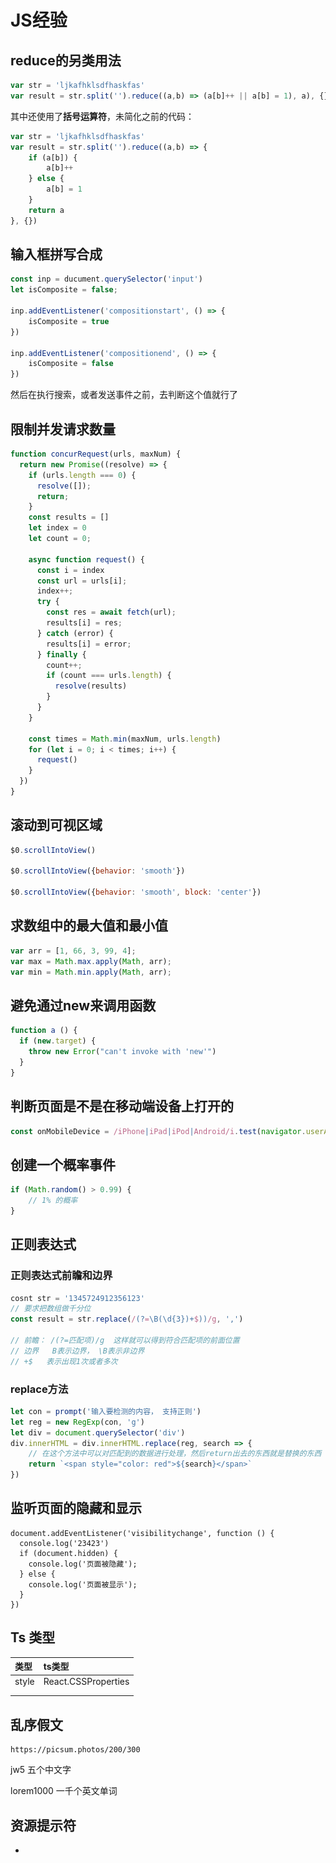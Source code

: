 # JS经验

##  reduce的另类用法

```js
var str = 'ljkafhklsdfhaskfas'
var result = str.split('').reduce((a,b) => (a[b]++ || a[b] = 1), a), {})
```

其中还使用了**括号运算符**，未简化之前的代码：

```js
var str = 'ljkafhklsdfhaskfas'
var result = str.split('').reduce((a,b) => {
    if (a[b]) {
        a[b]++
    } else {
        a[b] = 1
    }
    return a 
}, {})
```



## 输入框拼写合成

```js
const inp = ducument.querySelector('input')
let isComposite = false;

inp.addEventListener('compositionstart', () => {
    isComposite = true
})

inp.addEventListener('compositionend', () => {
    isComposite = false
})
```

然后在执行搜索，或者发送事件之前，去判断这个值就行了







## 限制并发请求数量

```js
function concurRequest(urls, maxNum) {
  return new Promise((resolve) => {
    if (urls.length === 0) {
      resolve([]);
      return;
    }
    const results = []
    let index = 0
    let count = 0;
    
    async function request() {
      const i = index
      const url = urls[i];
      index++;
      try {
        const res = await fetch(url);
        results[i] = res;
      } catch (error) {
        results[i] = error;
      } finally {
        count++;
        if (count === urls.length) {
          resolve(results)
        }
      }
    }

    const times = Math.min(maxNum, urls.length)
    for (let i = 0; i < times; i++) {
      request()
    }
  })
}
```

## 滚动到可视区域

```js
$0.scrollIntoView()

$0.scrollIntoView({behavior: 'smooth'})

$0.scrollIntoView({behavior: 'smooth', block: 'center'})
```

## 求数组中的最大值和最小值

```js
var arr = [1, 66, 3, 99, 4];
var max = Math.max.apply(Math, arr);
var min = Math.min.apply(Math, arr);
```



## 避免通过new来调用函数

```js
function a () {
  if (new.target) {
    throw new Error("can't invoke with 'new'")
  }
}
```

## 判断页面是不是在移动端设备上打开的

```js
const onMobileDevice = /iPhone|iPad|iPod|Android/i.test(navigator.userAgent);
```

## 创建一个概率事件

```js
if (Math.random() > 0.99) {
    // 1% 的概率
}
```



## 正则表达式

### 正则表达式前瞻和边界

```js
cosnt str = '1345724912356123'
// 要求把数组做千分位
const result = str.replace(/(?=\B(\d{3})+$))/g, ',')

// 前瞻： /(?=匹配项)/g  这样就可以得到符合匹配项的前面位置
// 边界	B表示边界， \B表示非边界
// +$ 	表示出现1次或者多次


```


### replace方法

```js
let con = prompt('输入要检测的内容， 支持正则')
let reg = new RegExp(con, 'g')
let div = document.querySelector('div')
div.innerHTML = div.innerHTML.replace(reg, search => {
    // 在这个方法中可以对匹配到的数据进行处理，然后return出去的东西就是替换的东西
    return `<span style="color: red">${search}</span>`
})
```





## 监听页面的隐藏和显示

```
document.addEventListener('visibilitychange', function () {
  console.log('23423')
  if (document.hidden) {
    console.log('页面被隐藏');
  } else {
    console.log('页面被显示');
  }
})
```



## Ts 类型

| 类型  | ts类型              |
| :---- | :------------------ |
| style | React.CSSProperties |
|       |                     |
|       |                     |



## 乱序假文

```
https://picsum.photos/200/300
```

jw5    五个中文字

lorem1000  一千个英文单词



## 资源提示符

+ <script>    

   + async :   异步获取此js文件，然后获取到了之后立即插队执行此文件

   + defer： 异步获取此js文件，然后在获取到了文件之后，也会等待所有资源执行完毕了之后，才执行它

     （type="module" 默认是defer） 

 + <link>
   + Preload:  异步加载css或者js文件，优先级比较高
   + Prefetch:  空闲到时候才会加载请求这个文件



## 浏览器标签页相互通信

```js
<script>
  const channel = new BroadcastChannel('channel');
  channel.onmessage = function (event) {
    console.log(event.data);
  }
  setInterval(() => {
    channel.postMessage('径向展开图片')
  }, 1000)
</script>
```






# css经验

## flex布局吃掉更多的宽度问题

弹性盒子均匀分布的时候，因为item盒子的内部内容多而撑大了宽度，这个时候可以设置

```css
.item{
    flex-grow: 1;   // 增长为1
    flex-basis: 0;  // 起始宽度为0  默认是auto的
    flex: 1 0 0;  // 合并起来可以写成这样
}
```



## 磨砂玻璃的效果

```
filter: blur(5px);  // 不要这样写，因为这样写模糊的是本身，包括本身的内容也模糊了
```

```
backdrop-filter: blur(5px) // 这样就不会模糊自己，而是模糊它盖住的后面的东西
background: rgba(255, 255, 255, 0.4)
```



## 彩色照片灰度处理效果

在一张照片之上绝对定位或者fixed定位一个盒子

```css
.modal {
	backdrop-filter: grayscale(1) // 灰度设置1
	transition: 2s;
	right: 0 // 这里设置right就会向右边过度显示彩色
}

.container: hover .modal {
	width: 0;
}
```

## 文字描边

```css
-webkit-text-stroke: 2px #fff
```



## 特别小的文字

```css
span{
    display: inline-block; // 需要设置成块级元素，因为缩放只对块级元素有效果
    font-size: 12px;
    transform: scale(0.5);
    transform-origin: left center; // 默认是在中心进行缩放的，所以要设置缩放参照点
}
```



## 蒙版遮罩

```css
.test{
    -webkit-mask-image: 
      linear-gradient(to right,
        #000,
        #000 3px,
        transparent 3px,
        transparent calc(100% - 3px),
        #000 calc(100% - 6px),
        #000 100%
      )
        ,
      linear-gradient(to bottom,
        #000,
        #000 3px,
        transparent 3px,
        transparent calc(100% - 3px),
        #000 calc(100% - 6px),
        #000 100%
      )
    ;
    -webkit-mask-position: center;
    -webkit-mask-repeat: no-repeat;
}
```



## 效果过度时长处理

```
transitionz: all 2s ease;
```



## 滚动条样式美化

```css
&::-webkit-scrollbar {
  width: .1481rem;
}
&::-webkit-scrollbar-thumb{
  background: transparent;
}
&:hover::-webkit-scrollbar-thumb {
  border-radius: .1481rem;
  background: rgba($color: white,$alpha: 0.6);
}
&::-webkit-scrollbar-track {
  border-radius: 0;
  background: transparent;
}

// 以下这样可以避免滚动条的出现和隐藏会影响到边距

useLayoutEffect(() => {
	const adjustMarginBasedOnScrollbar = () => {
		const scrollableDiv = topRef.current;
		let padding = '.2963rem'
		if (scrollableDiv.scrollHeight > scrollableDiv.clientHeight) {
			padding = '.1481rem'
		}
		scrollableDiv.style.paddingRight = padding
	};

	window.addEventListener('resize', adjustMarginBasedOnScrollbar);
	adjustMarginBasedOnScrollbar()

	return () => {
		window.removeEventListener('resize', adjustMarginBasedOnScrollbar);
	};
}, [])
```

## Img 图片长宽比固定

```css
background-image: url('./imgs/G14.jpg');
background-size: cover;
background-position: center;
```

## 阴影效果

```css
filter: drop-shadow(0px 0px 20px #000);
```

## 鼠标样式变化

```css
cursor: pointer; 变成小手

cursor: move; 变成移动十字架

cursor: not-allowed; 变成禁止点击
```



## 同时选中多个className

```css
div[class^='dingkaile']{
	样式
}
```



## 选中第开始个到第结束个元素

```css
&:nth-child(n + 开始):nth-child(-n + 结束)
```



## 选择前面几个元素

```css
&:nth-child(-n + M)   // 选中1 2 3 ... M 
```



## 选中某个元素之后的所有元素

```css
 &:nth-child(n + M)   // 选中的是第M个开始直到最后一个元素 
```





## 去掉input框获得焦点的时候的蓝色框

input{

Outline: none;

}	



## 透明色的别样写法

```
rgba($color: white, $alpha: 0.1)
```

## 固定长宽比

```
定义长度，或者宽度，另一个则auto
aspect-ratio: 16/9
```

## 动画的停止和播放

```css
css属性： 	animation-play-state
属性值： 	paused、 running
```

## 滚动平缓样式

```css
scroll-behavior: smooth
## img图片长宽比保真

```css
object-fit: cover;
```

## 裁剪背景

```css
background-clip: content-box  | padding-box  | border-box
```



## 径向裁剪展开图片

```css
&::after,
&::before {
  content: '';
  width: 100%;
  height: 100%;
  position: absolute;
  top: 0;
  left: 0;
  border-radius: 50%;
}

&::before {
  background: rgba(0, 0, 0, 0.6);
}

&::after {
  transition: 3s;
  background: inherit;
  clip-path: circle(0% at 50% 50%);
}
&:hover::after{

  clip-path: circle(50% at 50% 50%);
}
```





## grid布局

```css
// 可以设置最小高度和最大高度,这样即使有更多的盒子，也不会挤压空间，相反，盒子不够的时候，也不会拉伸盒子来撑满父盒子空间
grid-template-rows: repeat(2, minmax(50%, 60%));  

// 控制间距
row-gap: 10px;
column-gap: 10px
gap: 20px 10px

//控制div所在的位置
grid-row-start: 3; // 如果不写，就从默认的行位开始
grid-row-end: span 1; // 占用一行
grid-row-end: 4; // 到第四条线结束
grid-row: 1/span 1; // 从第一条线开始，占用一列
grid-row: 3/4; // 从第三条线开始，到第四条线结束
grid-row: span 1 // 从默认的位置开始，只占用一行

grid-area: 1/1/3/2;  // 行起、列起、行终、列终

// 划分区域
grid-template-rows: 60px 1fr 60px;
grid-template-cloumns: 60px 1fr;
grid-template-areas: "header header" // 如果有不需要划分区域的地方，可以用占位符". ."
	"nav main"
	"footer footer";
// 使用区域
.dingkiale{
    grid-area: header
}

// 改变布局流向
grid-auto-flow: row // 这样就从左边开始，向下流
grid-auto-flow: row dense // 这样就会把中途跳过的空隙用后面没有指定所在位置的盒子填上

// 当子内容不多，占用不满父区域的时候，需要引入空间布局
justify-content: space-evenly //均匀的水平分布
align-center: center // 垂直居中
place-content: space-evenly center // 合并写法 先垂直 后水平 相同值的时候只写一个

// 字盒子在栅格中的位置
justify-items: start end center stretch(默认拉伸撑满) // 水平方向
align-items: start end center stretch(默认拉伸撑满) // 垂直方向
place-items: start center // 合并写法
如果是默认拉伸的时候，给了子盒子一个固定宽高，那就没有意义了

// 单独的控制某一个子盒子的位置：
justify-self: end
align-self: start
place-self: start center // 合并写法

```

## 动画交替的反向变化

```css
animation: shadowing 1s infinite alternate;
```



## 图层混合模式

```css
mix-blend-mode: screen;  // 本图层是白色的地方，就显示白色，黑色的地方就显示透过它看它下面的内容
```



## has选择器

```css
.father:has(.son:nth-child(4):hover){
  background: red
}
```

这样的效果是： 当第四个子元素被hover的时候，就会给父div更改背景色，移入别的子元素就不会更改背景色



## 自定义css属性

由于动画只能更改属性，不能更改变量，当有多个动画作用于同一个css属性的时候，就可以自定义css属性，然后引用到被更改的相同的css属性之上。

再更改自定义的css属性就行了，这样就可以做到多个动画作用于同一个css属性而不被覆盖。

```
定义：
@property --x{
	syntax: '<length>';
	initial-value: 0px;
	inherits: false;
}

使用：还是像使用一个变量一样的
transform: translatex(var(--x))
```

一般没有涉及到动画担心覆盖了同一个样式属性的，就不用这么做

平时直接使用定义属性就可以了

因为动画中更改变量不会起作用，只有更改css属性才会起作用



## 旋转

+ transform： rotate（45deg）； // 旋转角度
+ transform-origin: center; // 旋转的原点



## SVG

可以给里面的元素设置单独的class属性，也可以给里面的单独的元素设置动画

``` xml
<svg width="100%" height="100%"> // 尺寸可以设置长宽比
    <circle id= "mycircle" cx="50" cy="50" r="50"/> // 圆心坐标， 半径
</svg>

<svg width="100" height="100" viewBox="50 50 50 50"> // 左上角的坐标，宽度、高度
	<circle id= "mycircle" cx="50" cy="50" r="50"/>
</svg> // 这样只会看到右下角的四分之一圆
```

如果不指定svg的width 和height的话，那么就是默认为所在html元素的宽高 

### circle

可以给<svg> 中的 <circle> 标签设置c lass属性，通过css去控制样式

+ fill:  填充色
+ stroke： 描边色
+ stroke-width： 边框宽度



### line 和 polyline和polygon

```xml
<line x1="50" y1="50" x2="350" y2="300"></line>
<polyline points= "50,120  30,99 91,200 40,22"></polyline>
<polygon points= "50,120  30,99 91,200 40,22"></polygon>
```

+ stroke： 填充色
+ strock-width： 线宽度
+ fill： 在画折线的时候，会自动填充黑色，所以想要一条不污染的折线需要设置为 none

polygon是绘制多边形的。 points指定经过的点，将这些点连接起来就是多边形了

### react

+ x: 左上角横坐标
+ y: 左上角纵坐标
+ height: 高度
+ width: 宽度



### ellipse

+ cx: 椭圆中心横坐标
+ cy: 椭圆中心纵坐标
+ ry: 椭圆的长半径
+ rx: 椭圆的短半径  

### path

+ d： 绘制的路径
  + M：相对于上一个坐标的位置移动 x,y
  + L： 移动到x,y
  + H：移动到x
  + V： 移动到y
  + Z： 有则表示闭合（终点和起点连接）

三个属性用大小写都可以



### text

唯一不一样的就是用fill来改变字体的颜色

### use

复制一个形状

+ x 相对于之前的该形状的左上角确定现在的左上角
+ y 同上

```html
<svg> 
    <circle id="dingkaile" cx="5" cy="5" 4="5"></circle>
    <use href="#dingkaile" x="10" y="0" fill="white"></use>
</svg>
```

可以给新复制出来的形状重新配置样式



### g

g标签用于将多个形状组成一个组，方便复用



### defs

申明标签， 后续不通过use来引用它的话，它就不会显示出来

<svg> 
    <defs>
        <g id="dingkaile">
            <circle cx="5" cy="5" 4="5"></circle>
            <polyline points= "50,120  30,99 91,200 40,22"></polyline>
        </g>
    </defs>
    <use href="#dingkaile" x="10" y="0" fill="white"></use>
</svg>



# React备忘

## 合并className

```
import clsx from 'clsx';
或者用classnames 来替换也行，写法是一样的

<div className={
  clsx("class1", 'class2',{
  	'classMaybeExist1': boolean1,
  	'classMaybeExist2': boolean2,
  })
}>
```



## useContext

```tsx
import { ReactNode, createContext, useContext, useState } from "react"

const dingkaileData = {
	name: '丁凯乐',
	age: 28
}

type IDingkaileData = typeof dingkaileData

interface IDingkaileContext {
	dklData: IDingkaileData,
	setDklData: React.Dispatch<React.SetStateAction<IDingkaileData>>
}

export const DingkaileContext = createContext<IDingkaileContext | null>(null)

interface IDingkaileProvider {
	children: ReactNode
}

export function useDingkaile() {
	const dkl = useContext(DingkaileContext)
	if (dkl === null) {
		throw new Error('使用 useDingkaile 必须在DingkaileProviden内容当中')
	}
	return dkl
} 

export default function DingkialeProvider({children} :IDingkaileProvider) {
	const [dklData, setDklData] = useState(dingkaileData)

	return <DingkaileContext.Provider  value={{dklData, setDklData}}>
		{children}
	</DingkaileContext.Provider>
} 
```







# Vue备忘

##  vetur设置

下载vetur插件  这样就会有彩色的代码了

然后setting  => 打开设置文件  => 在文件末尾加上

```json
 "vetur.validation.script": false
```

这样vue文件没有写默认导出也不会报错了



# 踩坑之路

## react全局样式

==**正确写法**==

```css
//单个：
:global(.ant-tabs) {
  background: green;
}

//多个：
:global{
  .ant-tabs{
    background: green;
  }
}
```

而不是：

```css
&:global

::global

&::global
```



## 资源加载不出来的可能原因

有可能是走了缓存，所以没有刷新文件，所以在开发的时候，一定要记得把Network 中的Disable cache给勾选上



## 设置了line-height却没有垂直居中

原因是行高是依据盒子的height居中对齐的话，这个height是包含border和padding的。如果有border和padding就会影响到ling-height中心线的位置。需要减掉border和padding的高度。

## img间距无故变小

```html
<img/>
<img/>
<img/>
这种写法因为有换行符，所以会有一个空格在图片之间。所以这样的图片宽度是比较大的

<img/><img/><img/>
这样连着写之后，间距就变小了，因为去掉了它们之间的空格

这是由于img是行盒布局的原因。要处理这个问题，可以给图片添加 float：right
或者给父盒子添加 flex布局
```

## 设置：first-child没有选中

检查它是否是当前域中的第一个元素

我正式前面有一个h1，然后后面才是.item

然后 .item:first-child 没有选中

这个时候可以通过:first-of-type 来选中



## Inlie-block 和inline-flex布局的bug

当采用这两种布局的时候，可能会出现item距离顶部特别远的bug，这个时候设置父盒子的line-height:0就行了



# 调试经验

## 断点调试

<img src="./imgs/%E6%B5%8F%E8%A7%88%E5%99%A8%E8%B0%83%E8%AF%95.jpg" alt="浏览器调试截图"  />



+ 第一个按钮是执行完这一行（下一步）

+ 第二个按钮是进入到这一行中执行的函数内部（进入函数）

+ 第三个是跳出当前函数，返回到调用处（离开函数）
+ 下面是显示所有的断点。可以在此打开和关闭所选断点
+ watch中是可以套用作用域中的变量来进行运算监控，或者直接监控的。也可以输入某个作用域中的函数，查看该函数的返回值



## 获取节点方式

```js
// 相当于ducument.querySelector()
$('div')

// 相当于document.querySelectorAll
$$('#dingkaile')

// 上一次的返回值
$_

// 最近五次点击选中的dom
$0到4

```



## 隐藏元素 ：  

选中dom后，按H  可以切换元素的显示和隐藏



## 编辑dom的class list

+ 点击 .cls 可以看到这个dom上面的所有的class类名，也可以选中点掉，去除类名看效果



## dom断点

选中dom后，按右键有 Break on 其中有三种形式

+ subtree modifications 

  > 它的子组件中有什么变更，就会断在这里

+ attribute modifications

  > 自身添加一些属性，就会断

+ node removal

  > dom被移除的时候断掉



## 截图

ctrl + p   或者 command shift + p

然后输入 >screen



## 通过结构搜索dom

在element面板中进行搜索

//div/div/img   就可以找到匹配这种排列结构的dom



## 控制台中输出语句的样式定义

```js
const style = 'font-size: 20px; color: red;'
console.log('%c你好世界', 'color: red;');

var message = '你好世界';
console.log('%c' + message, style);
```



## 控制台中监听某个数值

点击小眼睛，然后输入需要监听的数据

```js
window.innerHeight

Date.now()
```



## 控制台中复制东西

copy（变量名称）



## 定义和运行代码片段

在Snipets中创建js文件。然后commad + P 

```
!文件名称
```

就可以运行该文件的js片段



## 控制台计数

```js
console.count('dingkaile')  // 每运行一次这个代码，就会+1并打印一次最新计数
console.countReset('dingkaile') // 清除计数
```



## 控制台显示调用栈信息

```js
console.trace()
```





# vsCode技巧

## 插件

+ live server
+ codegeex

## 快速写N个列表的代码

```js
ul>li{列表$}*100  // $是从1开始累计的

div{$@19}*4   // $是从19开始累计的
```



## 只能打开一个页面

```js
"workbench.editor.enablePreview": false
```





# 工程化

## 判断当前环境是不是dev环境

```json
const isDev = process.env.NODE_ENV !== 'production';
```





# 工具

## http-server

```
安装： npm install -g http-server

启动： 在文件夹下 http-server --cors -p 8778
```



## git

删除分支：

```
git branch -d cherry-pick-Evay

git push origin --delete cherry-pick-Evay
```


